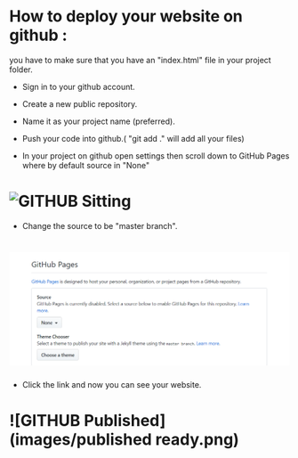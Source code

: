 # How to deploy your website on github : 
you have to make sure that you have an "index.html" file in your project folder. 
- Sign in to your github account.

- Create a new public repository. 
    
-  Name it as your project name (preferred). 
    
- Push your code into github.( "git add ." will add all your files) 
    
- In your project on github open settings then scroll down to GitHub Pages where by default source in "None"  
# ![GITHUB Sitting](images/sittings.png)       

- Change the source to be "master branch". 
 # ![GITHUB Page](images/pages.png)       
    
- Click the link and now you can see your website.
 # ![GITHUB Published](images/published ready.png)     
